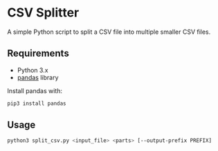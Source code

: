 # CSV Splitter

A simple Python script to split a CSV file into multiple smaller CSV files.

## Requirements

- Python 3.x
- [pandas](https://pandas.pydata.org/) library

Install pandas with:

```bash
pip3 install pandas
```

## Usage
```bash
python3 split_csv.py <input_file> <parts> [--output-prefix PREFIX]
```
